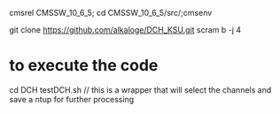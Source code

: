 cmsrel CMSSW_10_6_5;
cd CMSSW_10_6_5/src/;cmsenv

git clone https://github.com/alkaloge/DCH_KSU.git
scram b -j 4

# to execute the code
cd DCH
testDCH.sh // this is a wrapper that will select the channels and save a ntup for further processing
